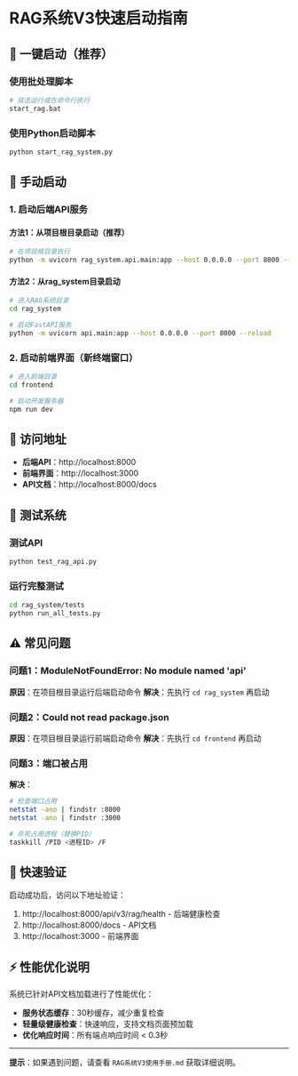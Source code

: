 # RAG系统V3快速启动指南

## 🚀 一键启动（推荐）

### 使用批处理脚本
```bash
# 双击运行或在命令行执行
start_rag.bat
```

### 使用Python启动脚本
```bash
python start_rag_system.py
```

## 🔧 手动启动

### 1. 启动后端API服务

#### 方法1：从项目根目录启动（推荐）
```bash
# 在项目根目录执行
python -m uvicorn rag_system.api.main:app --host 0.0.0.0 --port 8000 --reload
```

#### 方法2：从rag_system目录启动
```bash
# 进入RAG系统目录
cd rag_system

# 启动FastAPI服务
python -m uvicorn api.main:app --host 0.0.0.0 --port 8000 --reload
```

### 2. 启动前端界面（新终端窗口）
```bash
# 进入前端目录
cd frontend

# 启动开发服务器
npm run dev
```

## 📍 访问地址

- **后端API**：http://localhost:8000
- **前端界面**：http://localhost:3000
- **API文档**：http://localhost:8000/docs

## 🧪 测试系统

### 测试API
```bash
python test_rag_api.py
```

### 运行完整测试
```bash
cd rag_system/tests
python run_all_tests.py
```

## ⚠️ 常见问题

### 问题1：ModuleNotFoundError: No module named 'api'
**原因**：在项目根目录运行后端启动命令
**解决**：先执行 `cd rag_system` 再启动

### 问题2：Could not read package.json
**原因**：在项目根目录运行前端启动命令
**解决**：先执行 `cd frontend` 再启动

### 问题3：端口被占用
**解决**：
```bash
# 检查端口占用
netstat -ano | findstr :8000
netstat -ano | findstr :3000

# 杀死占用进程（替换PID）
taskkill /PID <进程ID> /F
```

## 🎯 快速验证

启动成功后，访问以下地址验证：
1. http://localhost:8000/api/v3/rag/health - 后端健康检查
2. http://localhost:8000/docs - API文档
3. http://localhost:3000 - 前端界面

## ⚡ 性能优化说明

系统已针对API文档加载进行了性能优化：
- **服务状态缓存**：30秒缓存，减少重复检查
- **轻量级健康检查**：快速响应，支持文档页面预加载
- **优化响应时间**：所有端点响应时间 < 0.3秒

---

**提示**：如果遇到问题，请查看 `RAG系统V3使用手册.md` 获取详细说明。
